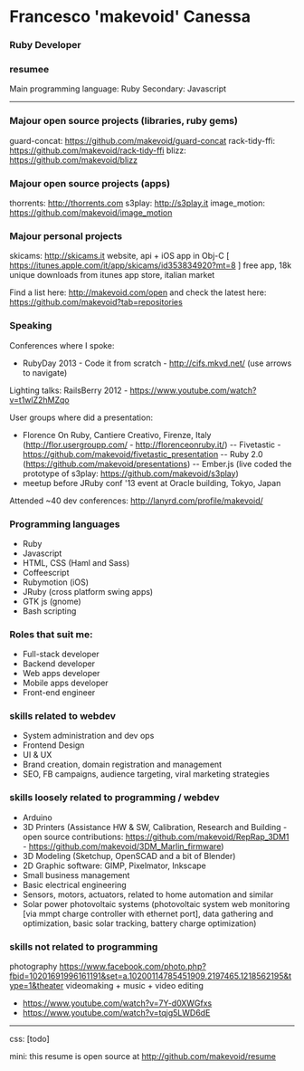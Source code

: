 # Francesco 'makevoid' Canessa
### Ruby Developer
### resumee

Main programming language: Ruby
Secondary: Javascript

---

### Majour open source projects (libraries, ruby gems)

guard-concat: https://github.com/makevoid/guard-concat
rack-tidy-ffi: https://github.com/makevoid/rack-tidy-ffi
blizz: https://github.com/makevoid/blizz


### Majour open source projects (apps)

thorrents: http://thorrents.com
s3play: http://s3play.it
image_motion: https://github.com/makevoid/image_motion


### Majour personal projects

skicams: http://skicams.it website, api + iOS app in Obj-C [ https://itunes.apple.com/it/app/skicams/id353834920?mt=8 ] free app, 18k unique downloads from itunes app store, italian market


Find a list here: http://makevoid.com/open
and check the latest here: https://github.com/makevoid?tab=repositories


### Speaking

Conferences where I spoke:
- RubyDay 2013 - Code it from scratch - http://cifs.mkvd.net/ (use arrows to navigate)

Lighting talks:
RailsBerry 2012 - https://www.youtube.com/watch?v=t1wlZ2hMZqo

User groups where did a presentation:
- Florence On Ruby, Cantiere Creativo, Firenze, Italy (http://flor.usergroupp.com/ - http://florenceonruby.it/)
-- Fivetastic - https://github.com/makevoid/fivetastic_presentation
-- Ruby 2.0 (https://github.com/makevoid/presentations)
-- Ember.js (live coded the prototype of s3play: https://github.com/makevoid/s3play)
- meetup before JRuby conf '13 event at Oracle building, Tokyo, Japan


Attended ~40 dev conferences: http://lanyrd.com/profile/makevoid/


### Programming languages

- Ruby
- Javascript
- HTML, CSS (Haml and Sass)
- Coffeescript
- Rubymotion (iOS)
- JRuby (cross platform swing apps)
- GTK js (gnome)
- Bash scripting


### Roles that suit me:

- Full-stack developer
- Backend developer
- Web apps developer
- Mobile apps developer
- Front-end engineer


### skills related to webdev

- System administration and dev ops
- Frontend Design
- UI & UX
- Brand creation, domain registration and management
- SEO, FB campaigns, audience targeting, viral marketing strategies


### skills loosely related to programming / webdev

- Arduino
- 3D Printers (Assistance HW & SW, Calibration, Research and Building - open source contributions: https://github.com/makevoid/RepRap_3DM1 - https://github.com/makevoid/3DM_Marlin_firmware)
- 3D Modeling (Sketchup, OpenSCAD and a bit of Blender)
- 2D Graphic software: GIMP, Pixelmator, Inkscape
- Small business management
- Basic electrical engineering
- Sensors, motors, actuators, related to home automation and similar
- Solar power photovoltaic systems (photovoltaic system web monitoring [via mmpt charge controller with ethernet port], data gathering and optimization, basic solar tracking, battery charge optimization)


### skills not related to programming

photography https://www.facebook.com/photo.php?fbid=10201691996161191&set=a.10200114785451909.2197465.1218562195&type=1&theater
videomaking + music + video editing
- https://www.youtube.com/watch?v=7Y-d0XWGfxs
- https://www.youtube.com/watch?v=tqjg5LWD6dE

---

css: [todo]

mini: this resume is open source at http://github.com/makevoid/resume
